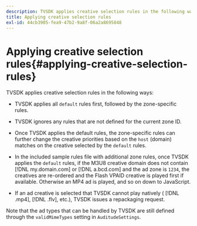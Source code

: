 ```yaml
---
description: TVSDK applies creative selection rules in the following ways 
title: Applying creative selection rules
exl-id: 44cb3905-fea9-47b2-9a8f-06a2a8695848
---
```

# Applying creative selection rules{#applying-creative-selection-rules}

TVSDK applies creative selection rules in the following ways:

* TVSDK applies all `default` rules first, followed by the zone-specific rules. 
* TVSDK ignores any rules that are not defined for the current zone ID. 
* Once TVSDK applies the default rules, the zone-specific rules can further change the creative priorities based on the `host` (domain) matches on the creative selected by the `default` rules. 

* In the included sample rules file with additional zone rules, once TVSDK applies the `default` rules, if the M3U8 creative domain does not contain [!DNL my.domain.com] or [!DNL a.bcd.com] and the ad zone is `1234`, the creatives are re-ordered and the Flash VPAID creative is played first if available. Otherwise an MP4 ad is played, and so on down to JavaScript. 

* If an ad creative is selected that TVSDK cannot play natively ( [!DNL .mp4], [!DNL .flv], etc.), TVSDK issues a repackaging request.

Note that the ad types that can be handled by TVSDK are still defined through the `validMimeTypes` setting in `AuditudeSettings`.

